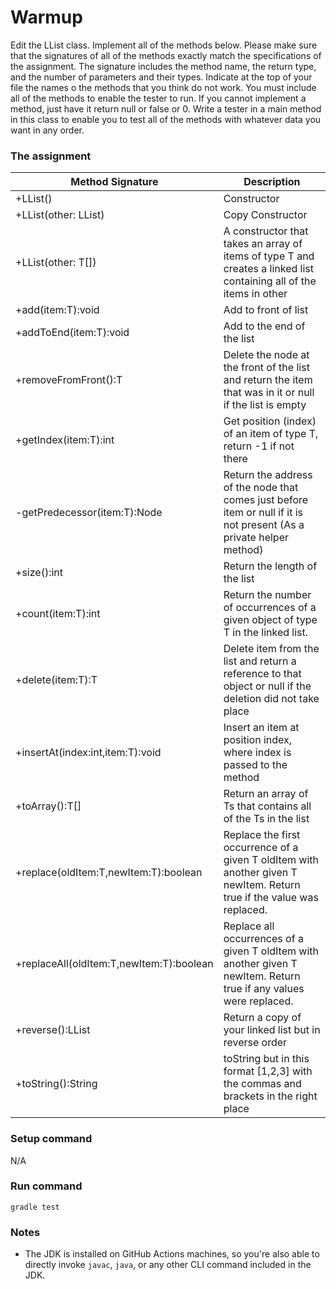 # Warmup
Edit the LList class.  Implement all of the methods below.  Please make sure that the signatures of all of the methods exactly match the specifications of the assignment.  The signature includes the method name, the return type, and the number of parameters and their types. Indicate at the top of your file the names o the methods that you think do not work.  You must include all of the methods to enable the tester to run.  If you cannot implement a method, just have it return null or false or 0.  Write a tester in a main method in this class to enable you to test all of the methods with whatever data you want in any order. 


### The assignment
Method Signature 	  | Description
|----------------------------------------------------------|---|
+LList()	|	Constructor
+LList(other: LList)	|	Copy Constructor
+LList(other: T[])	|	A constructor that takes an array of items of type T and creates a linked list containing all of the items in other
+add(item:T):void	|	Add to front of list
+addToEnd(item:T):void	|	Add to the end of the list
+removeFromFront():T	|	Delete the node at the front of the list and return the item that was in it or null if the list is empty
+getIndex(item:T):int	|	Get position (index) of an item of type T, return -1 if not there
-getPredecessor(item:T):Node	|	Return the address of the node that comes just before item or null if it is not present (As a private helper method)
+size():int	|	Return the length of the list
+count(item:T):int	|	Return the number of occurrences of a given object of type T in the linked list. 
+delete(item:T):T	|	Delete item from the list and return a reference to that object or null if the deletion did not take place
+insertAt(index:int,item:T):void	|	Insert an item at position index, where index is passed to the method
+toArray():T[]	|	Return an array of Ts that contains all of the Ts in the list 
+replace(oldItem:T,newItem:T):boolean	|	Replace the first occurrence of a given T oldItem with another given T newItem. Return true if the value was replaced.
+replaceAll(oldItem:T,newItem:T):boolean	|	Replace all occurrences of a given T oldItem with another given T newItem. Return true if any values were replaced. 
+reverse():LList	|	Return a copy of your linked list but in reverse order
+toString():String	|	toString but in this format [1,2,3] with the commas and brackets in the right place
 
### Setup command
N/A

### Run command
`gradle test`

### Notes
- The JDK is installed on GitHub Actions machines, so you're also able to directly invoke `javac`, `java`, or any other CLI command included in the JDK. 


